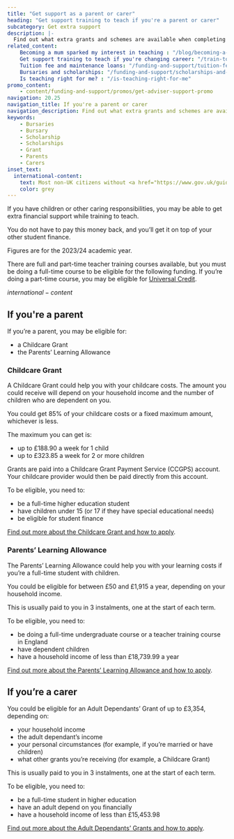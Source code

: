 ```yaml
---
title: "Get support as a parent or carer"
heading: "Get support training to teach if you're a parent or carer"
subcategory: Get extra support
description: |-
  Find out what extra grants and schemes are available when completing your teacher training if you have children or other caring responsibilities.
related_content:
    Becoming a mum sparked my interest in teaching : "/blog/becoming-a-mum-sparked-my-interest-in-teaching"
    Get support training to teach if you're changing career: "/train-to-be-a-teacher/if-you-want-to-change-career"
    Tuition fee and maintenance loans: "/funding-and-support/tuition-fee-and-maintenance-loans"
    Bursaries and scholarships: "/funding-and-support/scholarships-and-bursaries"
    Is teaching right for me? : "/is-teaching-right-for-me"
promo_content:
    - content/funding-and-support/promos/get-adviser-support-promo
navigation: 20.25
navigation_title: If you're a parent or carer
navigation_description: Find out what extra grants and schemes are available if you have children or other caring responsibilities.
keywords:
    - Bursaries
    - Bursary
    - Scholarship
    - Scholarships
    - Grant
    - Parents
    - Carers
inset_text:
  international-content:
    text: Most non-UK citizens without <a href="https://www.gov.uk/guidance/indefinite-leave-to-remain-in-the-uk">indefinite leave to remain in the UK</a> will not be eligible for this financial support. Find out about the <a href="/non-uk-teachers/fees-and-funding-for-non-uk-trainees">financial support available for non-UK citizens</a>.
    color: grey
---
```


If you have children or other caring responsibilities, you may be able to get extra financial support while training to teach. 

You do not have to pay this money back, and you’ll get it on top of your other student finance.

Figures are for the 2023/24 academic year.

There are full and part-time teacher training courses available, but you must be doing a full-time course to be eligible for the following funding. If you’re doing a part-time course, you may be eligible for [Universal Credit](https://www.gov.uk/guidance/universal-credit-and-students).

$international-content$

## If you're a parent

If you’re a parent, you may be eligible for: 

 * a Childcare Grant 
 * the Parents’ Learning Allowance 

### Childcare Grant 

A Childcare Grant could help you with your childcare costs. The amount you could receive will depend on your household income and the number of children who are dependent on you. 

You could get 85% of your childcare costs or a fixed maximum amount, whichever is less. 

The maximum you can get is: 

* up to £188.90 a week for 1 child 
* up to £323.85 a week for 2 or more children 

Grants are paid into a Childcare Grant Payment Service (CCGPS) account. Your childcare provider would then be paid directly from this account. 

To be eligible, you need to: 

* be a full-time higher education student 
* have children under 15 (or 17 if they have special educational needs) 
* be eligible for student finance 

[Find out more about the Childcare Grant and how to apply](https://www.gov.uk/childcare-grant). 

### Parents’ Learning Allowance 

The Parents’ Learning Allowance could help you with your learning costs if you’re a full-time student with children. 

You could be eligible for between £50 and £1,915 a year, depending on your household income. 

This is usually paid to you in 3 instalments, one at the start of each term. 

To be eligible, you need to: 

* be doing a full-time undergraduate course or a teacher training course in England 
* have dependent children 
* have a household income of less than £18,739.99 a year 

[Find out more about the Parents’ Learning Allowance and how to apply](https://www.gov.uk/parents-learning-allowance). 

## If you’re a carer 

You could be eligible for an Adult Dependants’ Grant of up to £3,354, depending on: 

* your household income 
* the adult dependant’s income 
* your personal circumstances (for example, if you’re married or have children) 
* what other grants you’re receiving (for example, a Childcare Grant) 

This is usually paid to you in 3 instalments, one at the start of each term. 

To be eligible, you need to: 

* be a full-time student in higher education 
* have an adult depend on you financially 
* have a household income of less than £15,453.98 

[Find out more about the Adult Dependants’ Grants and how to apply](https://www.gov.uk/adult-dependants-grant). 
